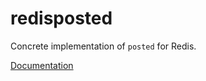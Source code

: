 # redisposted

Concrete implementation of `posted` for Redis.

[Documentation](https://i2mint.github.io/redisposted/)
